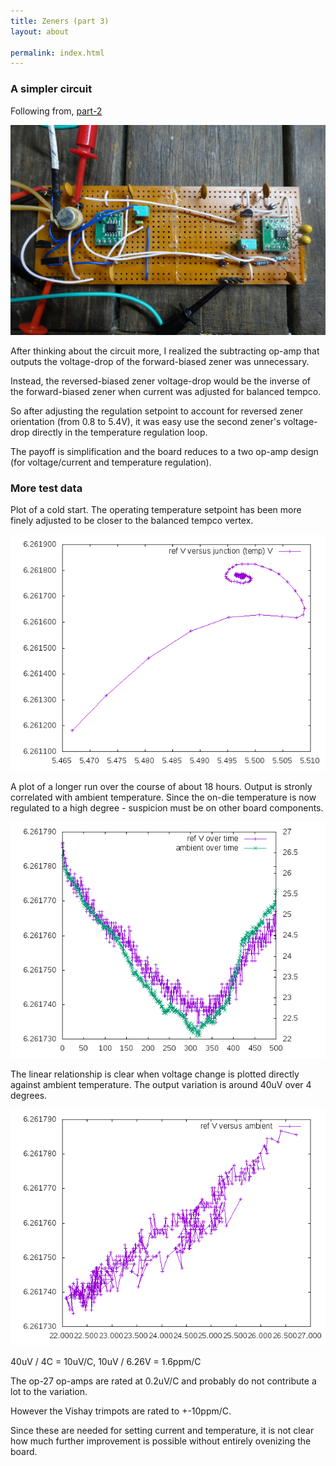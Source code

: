 ```yaml
---
title: Zeners (part 3)
layout: about

permalink: index.html
---
```


### A simpler circuit

Following from, [part-2](/2017/01/07/dw232-circuit-2.html)

![board](/public/images/dw232/DSC02615.JPG)

After thinking about the circuit more, I realized the subtracting op-amp that outputs the voltage-drop of the forward-biased zener was unnecessary.

Instead, the reversed-biased zener voltage-drop would be the inverse of the forward-biased zener when current was adjusted for balanced tempco. 

So after adjusting the regulation setpoint to account for reversed zener orientation (from 0.8 to 5.4V), it was easy use the second zener's voltage-drop directly in the temperature regulation loop.

The payoff is simplification and the board reduces to a two op-amp design (for voltage/current and temperature regulation).


### More test data
  
Plot of a cold start. The operating temperature setpoint has been more finely adjusted to be closer to the balanced tempco vertex. 

![plot](/public/images/dw232/run-08/output/plot-04.png)

A plot of a longer run over the course of about 18 hours. Output is stronly correlated with ambient temperature. Since the on-die temperature is now regulated to a high degree - suspicion must be on other board components.

![plot](/public/images/dw232/run-07/output/plot-01.png)

The linear relationship is clear when voltage change is plotted directly against ambient temperature. The output variation is around 40uV over 4 degrees.

![plot](/public/images/dw232/run-07/output/plot-03.png)


40uV / 4C = 10uV/C, 10uV / 6.26V = 1.6ppm/C

The op-27 op-amps are rated at 0.2uV/C and probably do not contribute a lot to the variation. 

However the Vishay trimpots are rated to +-10ppm/C. 

Since these are needed for setting current and temperature, it is not clear how much further improvement is possible without entirely ovenizing the board.


